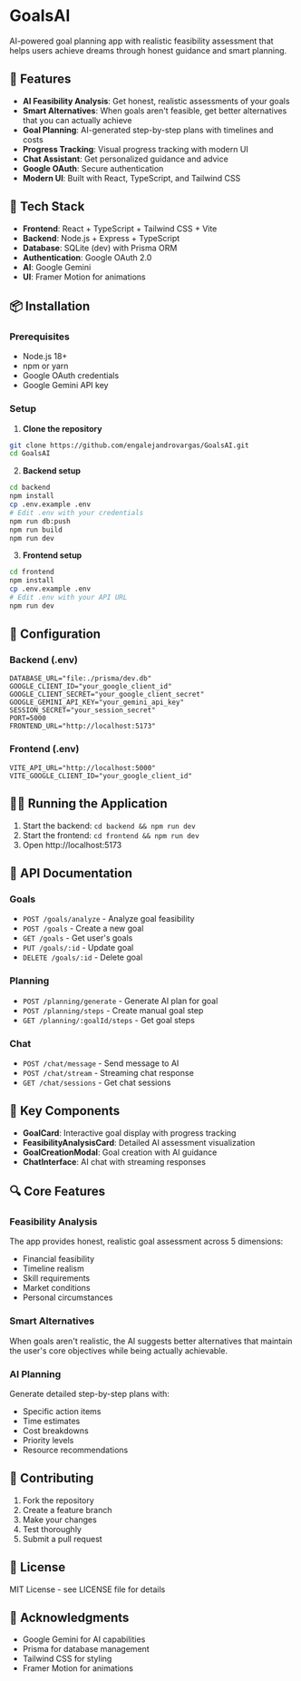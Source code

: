 # GoalsAI

AI-powered goal planning app with realistic feasibility assessment that helps users achieve dreams through honest guidance and smart planning.

## 🎯 Features

- **AI Feasibility Analysis**: Get honest, realistic assessments of your goals
- **Smart Alternatives**: When goals aren't feasible, get better alternatives that you can actually achieve
- **Goal Planning**: AI-generated step-by-step plans with timelines and costs
- **Progress Tracking**: Visual progress tracking with modern UI
- **Chat Assistant**: Get personalized guidance and advice
- **Google OAuth**: Secure authentication
- **Modern UI**: Built with React, TypeScript, and Tailwind CSS

## 🚀 Tech Stack

- **Frontend**: React + TypeScript + Tailwind CSS + Vite
- **Backend**: Node.js + Express + TypeScript  
- **Database**: SQLite (dev) with Prisma ORM
- **Authentication**: Google OAuth 2.0
- **AI**: Google Gemini
- **UI**: Framer Motion for animations

## 📦 Installation

### Prerequisites
- Node.js 18+
- npm or yarn
- Google OAuth credentials
- Google Gemini API key

### Setup

1. **Clone the repository**
```bash
git clone https://github.com/engalejandrovargas/GoalsAI.git
cd GoalsAI
```

2. **Backend setup**
```bash
cd backend
npm install
cp .env.example .env
# Edit .env with your credentials
npm run db:push
npm run build
npm run dev
```

3. **Frontend setup**
```bash
cd frontend
npm install
cp .env.example .env
# Edit .env with your API URL
npm run dev
```

## 🔧 Configuration

### Backend (.env)
```env
DATABASE_URL="file:./prisma/dev.db"
GOOGLE_CLIENT_ID="your_google_client_id"
GOOGLE_CLIENT_SECRET="your_google_client_secret"
GOOGLE_GEMINI_API_KEY="your_gemini_api_key"
SESSION_SECRET="your_session_secret"
PORT=5000
FRONTEND_URL="http://localhost:5173"
```

### Frontend (.env)
```env
VITE_API_URL="http://localhost:5000"
VITE_GOOGLE_CLIENT_ID="your_google_client_id"
```

## 🏃‍♂️ Running the Application

1. Start the backend: `cd backend && npm run dev`
2. Start the frontend: `cd frontend && npm run dev`
3. Open http://localhost:5173

## 📖 API Documentation

### Goals
- `POST /goals/analyze` - Analyze goal feasibility
- `POST /goals` - Create a new goal
- `GET /goals` - Get user's goals
- `PUT /goals/:id` - Update goal
- `DELETE /goals/:id` - Delete goal

### Planning
- `POST /planning/generate` - Generate AI plan for goal
- `POST /planning/steps` - Create manual goal step
- `GET /planning/:goalId/steps` - Get goal steps

### Chat
- `POST /chat/message` - Send message to AI
- `POST /chat/stream` - Streaming chat response
- `GET /chat/sessions` - Get chat sessions

## 🎨 Key Components

- **GoalCard**: Interactive goal display with progress tracking
- **FeasibilityAnalysisCard**: Detailed AI assessment visualization
- **GoalCreationModal**: Goal creation with AI guidance
- **ChatInterface**: AI chat with streaming responses

## 🔍 Core Features

### Feasibility Analysis
The app provides honest, realistic goal assessment across 5 dimensions:
- Financial feasibility
- Timeline realism
- Skill requirements
- Market conditions
- Personal circumstances

### Smart Alternatives
When goals aren't realistic, the AI suggests better alternatives that maintain the user's core objectives while being actually achievable.

### AI Planning
Generate detailed step-by-step plans with:
- Specific action items
- Time estimates
- Cost breakdowns
- Priority levels
- Resource recommendations

## 🤝 Contributing

1. Fork the repository
2. Create a feature branch
3. Make your changes
4. Test thoroughly
5. Submit a pull request

## 📄 License

MIT License - see LICENSE file for details

## 🙏 Acknowledgments

- Google Gemini for AI capabilities
- Prisma for database management
- Tailwind CSS for styling
- Framer Motion for animations